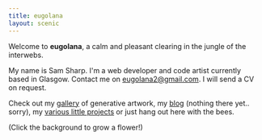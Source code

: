 ```yaml
---
title: eugolana
layout: scenic
---
```


Welcome to **eugolana**, a calm and pleasant clearing in the jungle of the
interwebs. 


My name is Sam Sharp. I'm a web developer and code artist currently based in
Glasgow. Contact me on eugolana2@gmail.com. I will send a CV on request.


Check out my [gallery](gallery/) of generative artwork, my
[blog](http://eugolana.github.io/blog) (nothing there yet.. sorry),
my [various little projects](projects/) or just hang
out here with the bees.


(Click the background to grow a flower!)